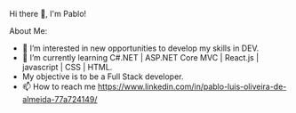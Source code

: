 Hi there 👋, I'm Pablo!

About Me:

- 👀 I’m interested in new opportunities to develop my skills in DEV.
- 🌱 I’m currently learning C#.NET | ASP.NET Core MVC | React.js | javascript | CSS | HTML.
- My objective is to be a Full Stack developer.
- 📫 How to reach me https://www.linkedin.com/in/pablo-luis-oliveira-de-almeida-77a724149/

<!---
pablooliveirati/pablooliveirati is a ✨ special ✨ repository because its `README.md` (this file) appears on your GitHub profile.
You can click the Preview link to take a look at your changes.
--->
